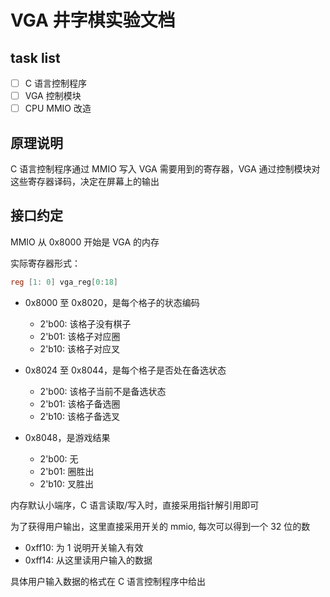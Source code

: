 # VGA 井字棋实验文档

## task list

- [ ] C 语言控制程序
- [ ] VGA 控制模块
- [ ] CPU MMIO 改造

## 原理说明

C 语言控制程序通过 MMIO 写入 VGA 需要用到的寄存器，VGA 通过控制模块对这些寄存器译码，决定在屏幕上的输出

## 接口约定

MMIO 从 0x8000 开始是 VGA 的内存

实际寄存器形式：

```verilog
reg [1: 0] vga_reg[0:18]
```

- 0x8000 至 0x8020，是每个格子的状态编码

  - 2'b00: 该格子没有棋子
  - 2'b01: 该格子对应圈
  - 2'b10: 该格子对应叉

- 0x8024 至 0x8044，是每个格子是否处在备选状态

  - 2'b00: 该格子当前不是备选状态
  - 2'b01: 该格子备选圈
  - 2'b10: 该格子备选叉

- 0x8048，是游戏结果
  - 2'b00: 无
  - 2'b01: 圈胜出
  - 2'b10: 叉胜出

内存默认小端序，C 语言读取/写入时，直接采用指针解引用即可

为了获得用户输出，这里直接采用开关的 mmio, 每次可以得到一个 32 位的数

- 0xff10: 为 1 说明开关输入有效
- 0xff14: 从这里读用户输入的数据

具体用户输入数据的格式在 C 语言控制程序中给出
